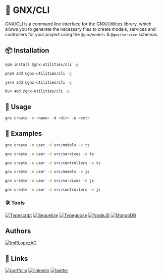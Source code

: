 # 📝 GNX/CLI

GNX/CLI is a command line interface for the GNX/Utilities library, which allows you to generate the necessary files to create models, services and controllers for your project using the `@gnx/models` & `@gnx/service` schemas.

## 📦 Installation


```sh
npm install @gnx-utilities/cli -g
```
```sh
pnpm add @gnx-utilities/cli -g
```
```sh
yarn add @gnx-utilities/cli -g
```
```sh
bun add @gnx-utilities/cli -g
```

## 🚀 Usage

```sh
gnx create -n <name> -d <dir> -e <ext>
```
## 📝 Examples

```sh
gnx create -n user -d src/models -e ts
```

```sh
gnx create -n user -d src/services -e ts
```

```sh
gnx create -n user -d src/controllers -e ts
```

```sh
gnx create -n user -d src/models -e js
```

```sh
gnx create -n user -d src/services -e js
```

```sh
gnx create -n user -d src/controllers -e js
```

### 🛠️ Tools


[![Typescript](https://img.shields.io/badge/Typescript-3178C6?logo=typescript&logoColor=white)](https://www.typescriptlang.org/)
[![Sequelize](https://img.shields.io/badge/Sequelize-52B0E7?logo=sequelize&logoColor=white)](https://sequelize.org/)
[![Typegoose](https://img.shields.io/badge/Typegoose-3178C6?logo=typescript&logoColor=white)](https://typegoose.github.io/typegoose/)
[![NodeJS](https://img.shields.io/badge/NodeJS-339933?logo=node.js&logoColor=white)](https://nodejs.org/es/)
[![MongoDB](https://img.shields.io/badge/MongoDB-47A248?logo=mongodb&logoColor=white)](https://www.mongodb.com/)



## Authors

[![ImRLopezAG](https://img.shields.io/badge/ImRLopezAG-000000?style=for-the-badge&logo=github&logoColor=white)](https://github.com/ImRLopezAG)

## 🔗 Links

[![portfolio](https://img.shields.io/badge/my_portfolio-000?style=for-the-badge&logo=ko-fi&logoColor=white)](https://imrlopez.dev)
[![linkedin](https://img.shields.io/badge/linkedin-0A66C2?style=for-the-badge&logo=linkedin&logoColor=white)](https://www.linkedin.com/in/angel-gabriel-lopez/)
[![twitter](https://img.shields.io/badge/twitter-1DA1F2?style=for-the-badge&logo=twitter&logoColor=white)](https://twitter.com/imr_lopez)
